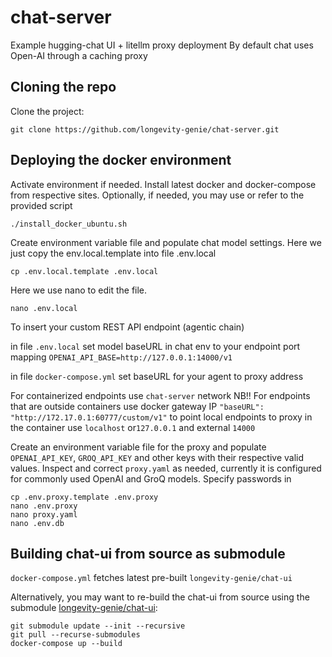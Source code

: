 # chat-server
Example hugging-chat UI + litellm proxy deployment
By default chat uses Open-AI through a caching proxy

## Cloning the repo
Clone the project:
```commandline
git clone https://github.com/longevity-genie/chat-server.git
```
## Deploying the docker environment
Activate environment if needed.
Install latest docker and docker-compose from respective sites. 
Optionally, if needed, you may use or refer to the provided script
```commandline
./install_docker_ubuntu.sh
```

Create environment variable file and populate chat model settings.
Here we just copy the env.local.template into file .env.local
```commandline
cp .env.local.template .env.local
```

Here we use nano to edit the file.
```commandline
nano .env.local
```


To insert your custom REST API endpoint (agentic chain)

in file `.env.local`
set model baseURL in chat env to your endpoint 
port mapping
`OPENAI_API_BASE=http://127.0.0.1:14000/v1`


in file `docker-compose.yml`
set baseURL for your agent to proxy address

For containerized endpoints use `chat-server` network
NB!! 
For endpoints that are outside containers use docker gateway IP 
`"baseURL": "http://172.17.0.1:60777/custom/v1"`
to point local endpoints to proxy in the container use `localhost` or`127.0.0.1` and external `14000`


Create an environment variable file for the proxy and populate `OPENAI_API_KEY`, `GROQ_API_KEY` and other keys with their respective valid values.
Inspect and correct `proxy.yaml` as needed, currently it is configured for commonly used OpenAI and GroQ models.
Specify passwords in 
```commandline
cp .env.proxy.template .env.proxy
nano .env.proxy
nano proxy.yaml
nano .env.db
```

## Building chat-ui from source as submodule
`docker-compose.yml` fetches latest pre-built `longevity-genie/chat-ui` 

Alternatively, you may want to re-build the chat-ui from source using the submodule [longevity-genie/chat-ui](https://github.com/longevity-genie/chat-ui): 
```commandline
git submodule update --init --recursive
git pull --recurse-submodules
docker-compose up --build
```


